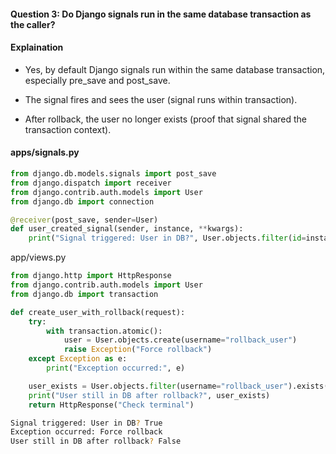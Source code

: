 ####  Question 3: Do Django signals run in the same database transaction as the caller?


#### Explaination 
- Yes, by default Django signals run within the same database transaction, especially pre_save and post_save.

- The signal fires and sees the user (signal runs within transaction).

- After rollback, the user no longer exists (proof that signal shared the transaction context).

#### apps/signals.py
```python 
from django.db.models.signals import post_save
from django.dispatch import receiver
from django.contrib.auth.models import User
from django.db import connection

@receiver(post_save, sender=User)
def user_created_signal(sender, instance, **kwargs):
    print("Signal triggered: User in DB?", User.objects.filter(id=instance.id).exists())
```

app/views.py
```python 
from django.http import HttpResponse
from django.contrib.auth.models import User
from django.db import transaction

def create_user_with_rollback(request):
    try:
        with transaction.atomic():
            user = User.objects.create(username="rollback_user")
            raise Exception("Force rollback")
    except Exception as e:
        print("Exception occurred:", e)

    user_exists = User.objects.filter(username="rollback_user").exists()
    print("User still in DB after rollback?", user_exists)
    return HttpResponse("Check terminal")
```

```bash
Signal triggered: User in DB? True
Exception occurred: Force rollback
User still in DB after rollback? False
```
